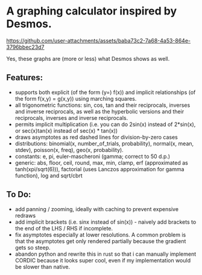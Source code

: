 # A graphing calculator inspired by Desmos.

https://github.com/user-attachments/assets/baba73c2-7a68-4a53-864e-3796bbec23d7  

Yes, these graphs are (more or less) what Desmos shows as well.

## Features:
- supports both explicit (of the form (y=) f(x)) and implicit relationships (of the form f(x,y) = g(x,y)) using marching squares.
- all trigonometric functions: sin, cos, tan and their reciprocals, inverses and inverse reciprocals, as well as the hyperbolic versions and their reciprocals, inverses and inverse reciprocals.
- permits implicit multiplication (i.e. you can do 2sin(x) instead of 2*sin(x), or sec(x)tan(x) instead of sec(x) * tan(x))
- draws asymptotes as red dashed lines for division-by-zero cases
- distributions: binomial(x, number_of_trials, probability), normal(x, mean, stdev), poisson(x, freq), geo(x, probability).
- constants: e, pi, euler-mascheroni (gamma; correct to 50 d.p.)
- generic: abs, floor, ceil, round, max, min, clamp, erf (approximated as tanh(xpi/sqrt(6))), factorial (uses Lanczos approximation for gamma function), log and sqrt/cbrt

## To Do:
- add panning / zooming, ideally with caching to prevent expensive redraws
- add implicit brackets (i.e. sinx instead of sin(x)) - naively add brackets to the end of the LHS / RHS if incomplete.
- fix asymptotes especially at lower resolutions. A common problem is that the asymptotes get only rendered partially because the gradient gets so steep.
- abandon python and rewrite this in rust so that i can manually implement CORDIC because it looks super cool, even if my implementation would be slower than native.


